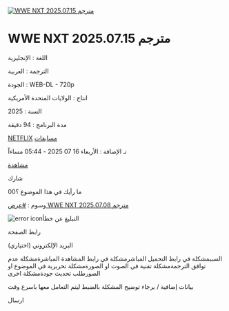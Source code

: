 [![WWE NXT 2025.07.15 مترجم](https://img.downet.net/thumb/260x380/uploads/FXbHs.jpg)](https://img.downet.net/uploads/FXbHs.jpg)

# WWE NXT 2025.07.15 مترجم

اللغة : الإنجليزية

الترجمة : العربية

الجودة : WEB-DL - 720p

انتاج : الولايات المتحدة الأمريكية

السنة : 2025

مدة البرنامج : 94 دقيقة

[NETFLIX](https://ak.sv/shows?category=83) [مسابقات](https://ak.sv/shows?category=73)

تـ الإضافة : الأربعاء 16 07 2025 - 05:44 مساءاً

[مشاهدة](https://ak.sv/shows/2810/wwe-nxt-2025-07-15-%D9%85%D8%AA%D8%B1%D8%AC%D9%85#downloads)

شارك

ما رأيك في هذا الموضوع ؟00

وسوم : [#عرض WWE NXT 2025.07.08 مترجم](https://ak.sv/shows?tag=44295)

![error icon](https://ak.sv/style/assets/images/report.svg)التبليغ عن خطأ

رابط الصفحة

البريد الإلكتروني (اختياري)

السببمشكلة في رابط التحميل المباشرمشكلة في رابط المشاهدة المباشرةمشكلة عدم توافق الترجمةمشكلة تقنية في الصوت او الصورةمشكلة تحريرية في الموضوع او الصورطلب تحديث جودةمشكلة اخرى

بيانات إضافية / برجاء توضيح المشكلة بالضبط ليتم التعامل معها باسرع وقت

ارسال